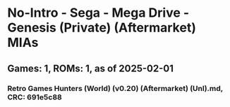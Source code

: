 # No-Intro - Sega - Mega Drive - Genesis (Private) (Aftermarket) MIAs
## Games: 1, ROMs: 1, as of 2025-02-01
### Retro Games Hunters (World) (v0.20) (Aftermarket) (Unl).md, CRC: 691e5c88
